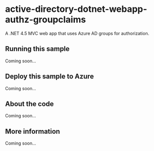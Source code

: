 # active-directory-dotnet-webapp-authz-groupclaims
A .NET 4.5 MVC web app that uses Azure AD groups for authorization.
## Running this sample
Coming soon...
## Deploy this sample to Azure
Coming soon...
## About the code
Coming soon...
## More information
Coming soon...